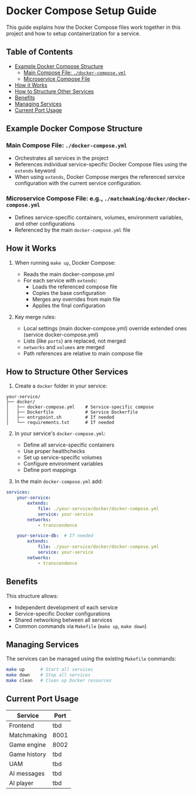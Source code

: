 # Docker Compose Setup Guide

This guide explains how the Docker Compose files work together in this project and how to setup containerization for a service.

## Table of Contents

- [Example Docker Compose Structure](#example-docker-compose-structure)
	- [Main Compose File: `./docker-compose.yml`](#main-compose-file-docker-composeyml)
	- [Microservice Compose File](#microservice-compose-file)
- [How it Works](#how-it-works)
- [How to Structure Other Services](#how-to-structure-other-services)
- [Benefits](#benefits)
- [Managing Services](#managing-services)
- [Current Port Usage](#current-port-usage)


## Example Docker Compose Structure

### Main Compose File: `./docker-compose.yml`
- Orchestrates all services in the project
- References individual service-specific Docker Compose files using the `extends` keyword
- When using `extends`, Docker Compose merges the referenced service configuration with the current service configuration.

### Microservice Compose File: e.g., `./matchmaking/docker/docker-compose.yml`
- Defines service-specific containers, volumes, environment variables, and other configurations
- Referenced by the main `docker-compose.yml` file

## How it Works

1. When running `make up`, Docker Compose:
	- Reads the main docker-compose.yml
	- For each service with `extends`:
	  - Loads the referenced compose file
	  - Copies the base configuration
	  - Merges any overrides from main file
	  - Applies the final configuration

2. Key merge rules:
	- Local settings (main docker-compose.yml) override extended ones (service docker-compose.yml)
	- Lists (like `ports`) are replaced, not merged
	- `networks` and `volumes` are merged
	- Path references are relative to main compose file

## How to Structure Other Services

1. Create a `docker` folder in your service:

```
your-service/
├── docker/
│   ├── docker-compose.yml    # Service-specific compose
│   ├── Dockerfile            # Service Dockerfile
│   ├── entrypoint.sh         # If needed
│   └── requirements.txt      # If needed
```

2. In your service's `docker-compose.yml`:
	 - Define all service-specific containers
	 - Use proper healthchecks
	 - Set up service-specific volumes
	 - Configure environment variables
	 - Define port mappings

3. In the main `docker-compose.yml` add:

```yaml
services:
	your-service:
		extends:
			file: ./your-service/docker/docker-compose.yml
			service: your-service
		networks:
			- transcendence

	your-service-db:  # If needed
		extends:
			file: ./your-service/docker/docker-compose.yml
			service: your-service
		networks:
			- transcendence
```

## Benefits

This structure allows:
- Independent development of each service
- Service-specific Docker configurations
- Shared networking between all services
- Common commands via `Makefile` (`make up`, `make down`)

## Managing Services

The services can be managed using the existing `Makefile` commands:

```bash
make up      # Start all services
make down    # Stop all services
make clean   # Clean up Docker resources
```

## Current Port Usage

| Service      | Port |
|--------------|------|
| Frontend     | tbd  |
| Matchmaking  | 8001 |
| Game engine  | 8002 |
| Game history | tbd  |
| UAM          | tbd  |
| AI messages  | tbd  |
| AI player    | tbd  |

